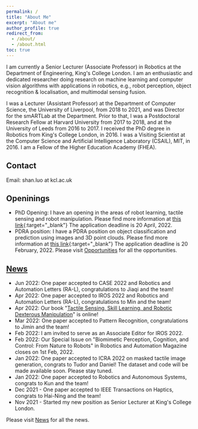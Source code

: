 ```yaml
---
permalink: /
title: "About Me"
excerpt: "About me"
author_profile: true
redirect_from:
  - /about/
  - /about.html
toc: true
---
```


I am currently a Senior Lecturer (Associate Professor) in Robotics at the Department of Engineering, King's College London. I am an enthusiastic and dedicated researcher doing research on machine learning and computer vision algorithms with applications in robotics, e.g., robot perception, object recognition & localisation, and multimodal sensing fusion.

I was a Lecturer (Assistant Professor) at the Department of Computer Science, the University of Liverpool, from 2018 to 2021, and was Director for the smARTLab at the Department. Prior to that, I was a Postdoctoral Research Fellow at Harvard University from 2017 to 2018, and at the University of Leeds from 2016 to 2017. I received the PhD degree in Robotics from King's College London, in 2016. I was a Visiting Scientist at the Computer Science and Artificial Intelligence Laboratory (CSAIL), MIT, in 2016. I am a Fellow of the Higher Education Academy (FHEA).

## Contact
Email: shan.luo at kcl.ac.uk  

## Openinings
* PhD Opening: I have an opening in the areas of robot learning, tactile sensing and robot manipulation. Please find more information at [this link](https://www.findaphd.com/phds/project/robotic-manipulation-with-vision-and-touching-sensing/?p138575){:target="_blank"} The application deadline is 20 April, 2022.
* PDRA position: I have a PDRA position on object classification and prediction using images and 3D point clouds. Please find more information at [this link](https://jobs.kcl.ac.uk/gb/en/job/040571/Research-Associate){:target="_blank"} The application deadline is 20 February, 2022.
Please visit [Opportunities](/opportunities/) for all the opportunities.

## [News](/news/)
* Jun 2022: One paper accepted to CASE 2022 and Robotics and Automation Letters (RA-L), congratulations to Jiaqi and the team!
* Apr 2022: One paper accepted to IROS 2022 and Robotics and Automation Letters (RA-L), congratulations to Min and the team!
* Apr 2022: Our book "[Tactile Sensing, Skill Learning, and Robotic Dexterous Manipulation](https://www.elsevier.com/books/tactile-sensing-skill-learning-and-robotic-dexterous-manipulation/li/978-0-323-90445-2)" is online!
* Mar 2022: One paper accepted to Pattern Recognition, congratulations to Jimin and the team!
* Feb 2022: I am invited to serve as an Associate Editor for IROS 2022.
* Feb 2022: Our Special Issue on "Biomimetic Perception, Cognition, and Control: From Nature to Robots" in Robotics and Automation Magazine closes on 1st Feb, 2022.
* Jan 2022: One paper accepted to ICRA 2022 on masked tactile image generation, congrats to Tudor and Daniel! The dataset and code will be made available soon. Please stay tuned.
* Jan 2022: One paper accepted to Robotics and Autonomous Systems, congrats to Kun and the team!
* Dec 2021 - One paper accepted to IEEE Transactions on Haptics, congrats to Hai-Ning and the team!
* Nov 2021 - Started my new position as Senior Lecturer at King's College London.

Please visit [News](/news/) for all the news.

